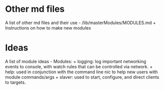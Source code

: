 # Other md files
A list of other md files and their use
	- /lib/masterModules/MODULES.md
		+ Instructions on how to make new modules

# Ideas
A list of module ideas
	- Modules:
		+ logging: log important networking events to console, with watch rules that can be controlled via network.
		+ help: used in conjunction with the command line nic to help new users with module commands/args
		+ slaver: used to start, configure, and direct clients to targets.
